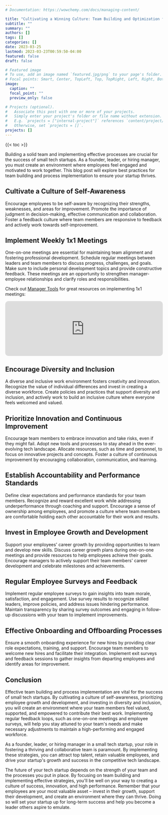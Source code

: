 ```yaml
---
# Documentation: https://wowchemy.com/docs/managing-content/

title: "Cultivating a Winning Culture: Team Building and Optimization for Startups"
subtitle: ""
summary: ""
authors: []
tags: []
categories: []
date: 2023-03-25
lastmod: 2023-03-23T00:59:50-04:00
featured: false
draft: false

# Featured image
# To use, add an image named `featured.jpg/png` to your page's folder.
# Focal points: Smart, Center, TopLeft, Top, TopRight, Left, Right, BottomLeft, Bottom, BottomRight.
image:
  caption: ""
  focal_point: ""
  preview_only: false

# Projects (optional).
#   Associate this post with one or more of your projects.
#   Simply enter your project's folder or file name without extension.
#   E.g. `projects = ["internal-project"]` references `content/project/deep-learning/index.md`.
#   Otherwise, set `projects = []`.
projects: []
---
```


{{< toc >}}

Building a solid team and implementing effective processes are crucial for the success of small tech startups. As a founder, leader, or hiring manager, you must create an environment where employees feel engaged and motivated to work together. This blog post will explore best practices for team building and process implementation to ensure your startup thrives.

## Cultivate a Culture of Self-Awareness

Encourage employees to be self-aware by recognizing their strengths, weaknesses, and areas for improvement. Promote the importance of judgment in decision-making, effective communication and collaboration. Foster a feedback culture where team members are responsive to feedback and actively work towards self-improvement.

## Implement Weekly 1x1 Meetings

One-on-one meetings are essential for maintaining team alignment and fostering professional development. Schedule regular meetings between leaders and team members to discuss progress, challenges, and goals. Make sure to include personal development topics and provide constructive feedback. These meetings are an opportunity to strengthen manager-employee relationships and clarify roles and responsibilities.

Check out [Manager Tools](https://www.manager-tools.com/) for great resources on implementing 1x1 meetings:

<iframe allow="autoplay *; encrypted-media *; fullscreen *; clipboard-write" frameborder="0" height="175" style="width:100%;max-width:660px;overflow:hidden;border-radius:10px;" sandbox="allow-forms allow-popups allow-same-origin allow-scripts allow-storage-access-by-user-activation allow-top-navigation-by-user-activation" src="https://embed.podcasts.apple.com/us/podcast/one-on-ones-part-1-hall-of-fame-guidance/id1451618648?i=1000429235127"></iframe>

## Encourage Diversity and Inclusion

A diverse and inclusive work environment fosters creativity and innovation. Recognize the value of individual differences and invest in creating a diverse workforce. Create policies and practices that support diversity and inclusion, and actively work to build an inclusive culture where everyone feels welcomed and valued.

## Prioritize Innovation and Continuous Improvement

Encourage team members to embrace innovation and take risks, even if they might fail. Adopt new tools and processes to stay ahead in the ever-evolving tech landscape. Allocate resources, such as time and personnel, to focus on innovative projects and concepts. Foster a culture of continuous improvement by encouraging collaboration, communication, and learning.

## Establish Accountability and Performance Standards

Define clear expectations and performance standards for your team members. Recognize and reward excellent work while addressing underperformance through coaching and support. Encourage a sense of ownership among employees, and promote a culture where team members are comfortable holding each other accountable for their work and results.

## Invest in Employee Growth and Development

Support your employees' career growth by providing opportunities to learn and develop new skills. Discuss career growth plans during one-on-one meetings and provide resources to help employees achieve their goals. Encourage managers to actively support their team members' career development and celebrate milestones and achievements.

## Regular Employee Surveys and Feedback

Implement regular employee surveys to gain insights into team morale, satisfaction, and engagement. Use survey results to recognize skilled leaders, improve policies, and address issues hindering performance. Maintain transparency by sharing survey outcomes and engaging in follow-up discussions with your team to implement improvements.

## Effective Onboarding and Offboarding Processes

Ensure a smooth onboarding experience for new hires by providing clear role expectations, training, and support. Encourage team members to welcome new hires and facilitate their integration. Implement exit surveys and feedback sessions to gather insights from departing employees and identify areas for improvement.

## Conclusion

Effective team building and process implementation are vital for the success of small tech startups. By cultivating a culture of self-awareness, prioritizing employee growth and development, and investing in diversity and inclusion, you will create an environment where your team members feel valued, supported, and empowered to contribute their best work. Implementing regular feedback loops, such as one-on-one meetings and employee surveys, will help you stay attuned to your team's needs and make necessary adjustments to maintain a high-performing and engaged workforce.

As a founder, leader, or hiring manager in a small tech startup, your role in fostering a thriving and collaborative team is paramount. By implementing these strategies, you can attract top talent, retain valuable employees, and drive your startup's growth and success in the competitive tech landscape.

The future of your tech startup depends on the strength of your team and the processes you put in place. By focusing on team building and implementing effective strategies, you'll be well on your way to creating a culture of success, innovation, and high performance. Remember that your employees are your most valuable asset – invest in their growth, support their development, and create an environment where they can thrive. Doing so will set your startup up for long-term success and help you become a leader others aspire to emulate.
